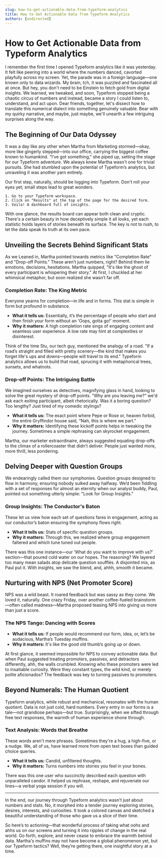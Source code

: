 ```yaml
---
slug: how-to-get-actionable-data-from-typeform-analytics
title: How to Get Actionable Data from Typeform Analytics
authors: [undirected]
---
```



# How to Get Actionable Data from Typeform Analytics

I remember the first time I opened Typeform analytics like it was yesterday. It felt like peering into a world where the numbers danced, cavorted playfully across my screen. Yet, the parade was in a foreign language—one known only to data wizards. My brain, tch, it was puzzled and fascinated all at once. But hey, you don't need to be Einstein to fetch gold from digital insights. We learned, we tweaked, and soon, Typeform stopped being a chaotic circus of numbers and instead, became a story I could listen to, understand, and act upon. Dear friends, together, let's dissect how to translate this numerical dialect into something genuinely valuable. Bear with my quirky narrative, and maybe, just maybe, we'll unearth a few intriguing surprises along the way.

## The Beginning of Our Data Odyssey

It was a day like any other when Martha from Marketing stormed—okay, more like gingerly stepped—into our office, carrying the biggest coffee known to humankind. "I've got something," she piped up, setting the stage for our Typeform adventure. We always knew Martha wasn't one for trivial pursuits. She had stumbled upon the potential of Typeform’s analytics, but unraveling it was another yarn entirely.

Our first step, naturally, should be logging into Typeform. Don't roll your eyes yet; small steps lead to great wonders.

```
1. Go to your Typeform workspace.
2. Click on "Results" at the top of the page for the desired form.
3. Voila! A dashboard full of insights.
```

With one glance, the results board can appear both clean and cryptic. There's a certain beauty in how deceptively simple it all looks, yet each statistic holds layers of stories beneath its surface. The key is not to rush, to let the data speak its truth at its own pace.

## Unveiling the Secrets Behind Significant Stats

As we Leaned in, Martha pointed towards metrics like "Completion Rate" and "Drop-off Points." These aren’t just numbers, right? Behind them lie emotions, decisions, hesitations. Martha quipped, "It's like the ghost of every participant is whispering their story." At first, I chuckled at her whimsical metaphor, but soon realized she wasn’t far off.

### Completion Rate: The King Metric

Everyone yearns for completion—in life and in forms. This stat is simple in form but profound in substance. 

- **What it tells us:** Essentially, it’s the percentage of people who start and then finish your form without an 'Oops, gotta go!' moment.
- **Why it matters:** A high completion rate sings of engaging content and seamless user experience. A low rate may hint at complexities or disinterest.

Think of the time Stu, our tech guy, mentioned the analogy of a road. "If a road’s straight and filled with pretty scenery—the kind that makes you forget life's ups and downs—people will travel to its end." Typeform analytics allows us to build that road, sprucing it with metaphorical trees, sunsets, and whatnots.

### Drop-off Points: The Intriguing Battle

We imagined ourselves as detectives, magnifying glass in hand, looking to solve the great mystery of drop-off points. "Why are you leaving me?" we'd ask each exiting participant, albeit rhetorically. Was it a boring question? Too lengthy? Just tired of my comedic stylings?

- **What it tells us:** The exact point where Pepe or Rose or, heaven forbid, the entire Gryffindor house said, “Nah, this is where we part.”
- **Why it matters:** Identifying these kickoff points helps in tweaking the journey. Sometimes a simple rephrasing can skyrocket engagement.

Martha, our marketer extraordinaire, always suggested equating drop-offs to the climax of a rollercoaster that didn’t deliver. People just wanted more, more thrill, less pondering.

## Delving Deeper with Question Groups

We endearingly called them our symphonies. Question groups designed to flow in harmony, ensuring nobody sulked away halfway. We’d been fiddling with a set of responses for almost an eternity when our analyst buddy, Paul, pointed out something utterly simple: "Look for Group Insights."

### Group Insights: The Conductor's Baton

These let us view how each set of questions fares in engagement, acting as our conductor’s baton ensuring the symphony flows right.

- **What it tells us:** Stats of specific question groups.
- **Why it matters:** Through this, we realized where group engagement faltered and which tune tuned out people.

There was this one instance—our ‘What do you want to improve with us?’ section—that poured cold water on our hopes. The reasoning? We layered too many mean salads atop delicate question soufflés. A disjointed mix, as Paul put it. With insights, we saw the blend, and, ahhh, smooth it became.

## Nurturing with NPS (Net Promoter Score)

NPS was a wild beast. It roared feedback but was sassy as they come. We loved it, naturally. One crazy Friday, over another coffee-fueled brainstorm—often called madness—Martha proposed teasing NPS into giving us more than just a score. 

### The NPS Tango: Dancing with Scores

- **What it tells us:** If people would recommend our form, idea, or, let’s be audacious, Martha’s Tuesday muffins.
- **Why it matters:** It's like the good old thumb’s going up or down.

At first glance, it seemed impossible for NPS to convey actionable data. But when Paul suggested treating promoters, passives, and detractors differently, ahh, the walls crumbled. Knowing who these promoters were led to insatiable curiosity. Were they constant types, the wild kind, or merely polite aficionados? The feedback was key to turning passives to promoters.

## Beyond Numerals: The Human Quotient

Typeform analytics, while robust and mechanical, resonates with the human quotient. Data is not just cold, hard numbers. Every entry in our forms is a tale—not grandiose perhaps—but true. Surprisingly, when we sifted through free text responses, the warmth of human experience shone through.

### Text Analysis: Words that Breathe

These words aren't mere phrases. Sometimes they're a hug, a high-five, or a nudge. We, all of us, have learned more from open text boxes than guided choice queries.

- **What it tells us:** Candid, unfiltered thoughts.
- **Why it matters:** Turns numbers into stories you feel in your bones.

There was this one user who succinctly described each question with unparalleled candor. It helped us rephrase, reshape, and rejuvenate our lines—a verbal yoga session if you will.

---

In the end, our journey through Typeform analytics wasn’t just about numbers and stats. No, it morphed into a tender journey exploring stories, desires, interests, and curiosities. It took a colored canvas and sketched a beautiful understanding of those who gave us a slice of their time.

So here’s to actioning—that wonderful process of taking what oohs and ahhs us on our screens and turning it into ripples of change in the real world. Go forth, explore, and never cease to embrace the warmth behind data. Martha's muffins may not have become a global phenomenon yet, but our Typeform tactics? Well, they’re getting there, one insightful story at a time.